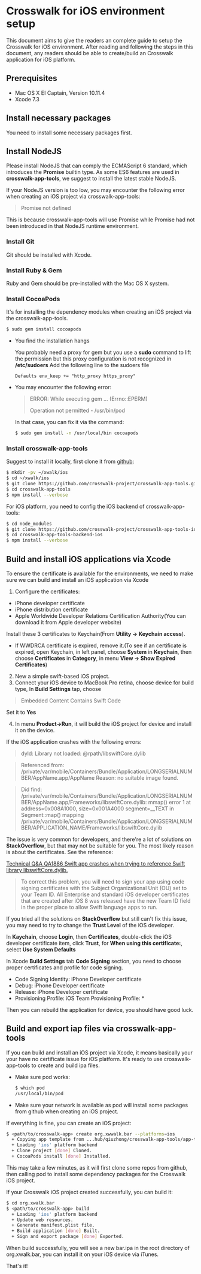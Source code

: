 # Crosswalk for iOS environment setup
This document aims to give the readers an complete guide to setup the Crosswalk for iOS environment. After reading and following the steps in this document, any readers should be able to create/build an Crosswalk application for iOS platform.

## Prerequisites
* Mac OS X EI Captain, Version 10.11.4
* Xcode 7.3

## Install necessary packages
You need to install some necessary packages first.

## Install NodeJS
Please install NodeJS that can comply the ECMAScript 6 standard, which introduces the **Promise** builtin type. As some ES6 features are used in **crosswalk-app-tools**, we suggest to install the latest stable NodeJS.

If your NodeJS version is too low, you may encounter the following error when creating an iOS project via crosswalk-app-tools:

> Promise not defined

This is because crosswalk-app-tools will use Promise while Promise had not been introduced in that NodeJS runtime environment.


### Install Git
Git should be installed with Xcode.

### Install Ruby & Gem
Ruby and Gem should be pre-installed with the Mac OS X system.

### Install CocoaPods
It's for installing the dependency modules when creating an iOS project via the crosswalk-app-tools.

```sh
$ sudo gem install cocoapods
```
* You find the installation hangs

  You probably need a proxy for gem but you use a **sudo** command to lift the permission but this proxy configuration is not recognized in **/etc/sudoers**
  Add the following line to the sudoers file
  ```
  Defaults env_keep += "http_proxy https_proxy"
  ```

* You may encounter the following error:

  > ERROR: While executing gem ... (Errno::EPERM)
  >
  > Operation not permitted - /usr/bin/pod

  In that case, you can fix it via the command:

  ```sh
  $ sudo gem install -n /usr/local/bin cocoapods
  ```  

### Install crosswalk-app-tools
Suggest to install it locally, first clone it from [github](https://github.com/crosswalk-project/crosswalk-app-tools):

```sh
$ mkdir -pv ~/xwalk/ios
$ cd ~/xwalk/ios
$ git clone https://github.com/crosswalk-project/crosswalk-app-tools.git
$ cd crosswalk-app-tools
$ npm install --verbose
```

For iOS platform, you need to config the iOS backend of crosswalk-app-tools:

```sh
$ cd node_modules
$ git clone https://github.com/crosswalk-project/crosswalk-app-tools-ios.git crosswalk-app-tools-backend-ios
$ cd crosswalk-app-tools-backend-ios
$ npm install --verbose
```

## Build and install iOS applications via Xcode
To ensure the certificate is available for the environments, we need to make sure we can build and install an iOS application via Xcode

1. Configure the certificates:

  * iPhone developer certificate
  * iPhone distribution certificate
  * Apple Worldwide Developer Relations Certification Authority(You can download it from Apple developer website)

  Install these 3 certificates to Keychain(From **Utility -> Keychain access**).

  * If WWDRCA certificate is expired, remove it.(To see if an certificate is expired, open Keychain, in left panel, choose **System** in **Keychain**, then choose  **Certificates** in **Category**, in menu **View -> Show Expired Certificates**)

2. New a simple swift-based iOS project.
3. Connect your iOS device to MacBook Pro retina, choose device for build type, In **Build Settings** tap, choose

  > Embedded Content Contains Swift Code

  Set it to **Yes**

4. In menu **Product->Run**, it will build the iOS project for device and install it on the device.

  If the iOS application crashes with the following errors:
  > dyld: Library not loaded: @rpath/libswiftCore.dylib

  > Referenced from: /private/var/mobile/Containers/Bundle/Application/LONGSERIALNUMBER/AppName.app/AppName
  > Reason: no suitable image found.  

  > Did find:
      /private/var/mobile/Containers/Bundle/Application/LONGSERIALNUMBER/AppName.app/Frameworks/libswiftCore.dylib: mmap() error 1 at address=0x008A1000, size=0x001A4000 segment=\__TEXT in Segment::map() mapping /private/var/mobile/Containers/Bundle/Application/LONGSERIALNUMBER/APPLICATION_NAME/Frameworks/libswiftCore.dylib

  The issue is very common for developers, and there're a lot of solutions on **StackOverflow**, but that may not be suitable for you. The most likely reason is about the certificates. See the reference:

  [Technical Q&A QA1886
  Swift app crashes when trying to reference Swift library libswiftCore.dylib.](https://developer.apple.com/library/ios/qa/qa1886/_index.html)

  > To correct this problem, you will need to sign your app using code signing certificates with the Subject Organizational Unit (OU) set to your Team ID. All Enterprise and standard iOS developer certificates that are created after iOS 8 was released have the new Team ID field in the proper place to allow Swift language apps to run.

  If you tried all the solutions on **StackOverflow** but still can't fix this issue, you may need to try to change the **Trust Level** of the iOS developer.

  In **Kaychain**, choose **Login**, then **Certificates**, double-click the iOS developer certificate item, click **Trust**, for **When using this certificate:**, select **Use System Defaults**

  In Xcode **Build Settings** tab **Code Signing** section, you need to choose proper certificates and profile for code signing.

  * Code Signing Identity: iPhone Developer certificate
  * Debug: iPhone Developer certificate
  * Release: iPhone Developer certificate
  * Provisioning Profile: iOS Team Provisioning Profile: *

  Then you can rebuild the application for device, you should have good luck.

## Build and export iap files via crosswalk-app-tools
If you can build and install an iOS project via Xcode, it means basically your your have no certificate issue for iOS platform.
It's ready to use crosswalk-app-tools to create and build ipa files.

* Make sure pod works:
  ```sh
  $ which pod
  /usr/local/bin/pod
  ```

* Make sure your network is available as pod will install some packages from github when creating an iOS project.

If everything is fine, you can create an iOS project:

```sh
$ <path/to/crosswalk-app> create org.xwwalk.bar --platforms=ios
  + Copying app template from ...hub/qiuzhong/crosswalk-app-tools/app-template
  + Loading 'ios' platform backend
  + Clone project [done] Cloned.
  + CocoaPods install [done] Installed.
```

This may take a few minutes, as it will first clone some repos from github, then calling pod to install some dependency packages for the Crosswalk iOS project.

If your Crosswalk iOS project created successfully, you can build it:

```sh
$ cd org.xwalk.bar
$ <path/to/crosswalk-app> build
  + Loading 'ios' platform backend
  + Update web resources.
  + Generate manifest.plist file.
  + Build application [done] Built.
  + Sign and export package [done] Exported.
```

When build successfully, you will see a new bar.ipa in the root directory of org.xwalk.bar, you can install it on your iOS device via iTunes.

That's it!
